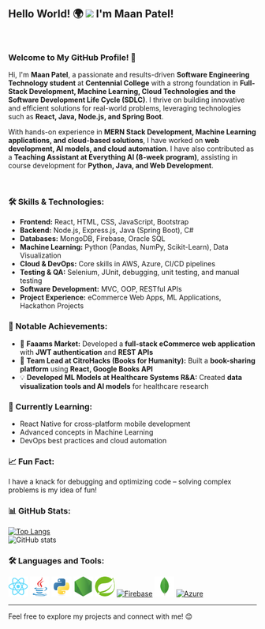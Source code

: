 ## Hello World! 🌍 <img src="https://raw.githubusercontent.com/syedareehaquasar/syedareehaquasar/master/gifs/Hi.gif" width="30px"> I'm Maan Patel!  
<br />

### Welcome to My GitHub Profile! 🌟  

Hi, I'm **Maan Patel**, a passionate and results-driven **Software Engineering Technology student** at **Centennial College** with a strong foundation in **Full-Stack Development, Machine Learning, Cloud Technologies and the Software Development Life Cycle (SDLC)**. I thrive on building innovative and efficient solutions for real-world problems, leveraging technologies such as **React, Java, Node.js, and Spring Boot**.  

With hands-on experience in **MERN Stack Development, Machine Learning applications, and cloud-based solutions**, I have worked on **web development, AI models, and cloud automation**. I have also contributed as a **Teaching Assistant at Everything AI (8-week program)**, assisting in course development for **Python, Java, and Web Development**.  

<br />

### 🛠️ Skills & Technologies:  
- **Frontend:** React, HTML, CSS, JavaScript, Bootstrap  
- **Backend:** Node.js, Express.js, Java (Spring Boot), C#  
- **Databases:** MongoDB, Firebase, Oracle SQL  
- **Machine Learning:** Python (Pandas, NumPy, Scikit-Learn), Data Visualization  
- **Cloud & DevOps:** Core skills in AWS, Azure, CI/CD pipelines
- **Testing & QA:** Selenium, JUnit, debugging, unit testing, and manual testing  
- **Software Development:** MVC, OOP, RESTful APIs  
- **Project Experience:** eCommerce Web Apps, ML Applications, Hackathon Projects  

### 🚀 Notable Achievements:  
- 💪 **Faaams Market:** Developed a **full-stack eCommerce web application** with **JWT authentication** and **REST APIs**  
- 🏅 **Team Lead at CitroHacks (Books for Humanity):** Built a **book-sharing platform** using **React, Google Books API**  
- 💡 **Developed ML Models at Healthcare Systems R&A:** Created **data visualization tools and AI models** for healthcare research  

### 🌱 Currently Learning:  
- React Native for cross-platform mobile development  
- Advanced concepts in Machine Learning  
- DevOps best practices and cloud automation

### 📈 Fun Fact:  
I have a knack for debugging and optimizing code – solving complex problems is my idea of fun!  

### 📊 GitHub Stats:  
[![Top Langs](https://github-readme-stats.vercel.app/api/top-langs/?username=maanp03)](https://github.com/anuraghazra/github-readme-stats)  
![GitHub stats](https://github-readme-stats.vercel.app/api?username=maanp03&show_icons=true)  

### 🛠️ Languages and Tools:  
<p align="left">  
  <a href="https://react.dev/" target="_blank"><img src="https://raw.githubusercontent.com/devicons/devicon/master/icons/react/react-original.svg" alt="React" width="40" height="40"/></a>   
  <a href="https://www.java.com" target="_blank"><img src="https://raw.githubusercontent.com/devicons/devicon/master/icons/java/java-original.svg" alt="Java" width="40" height="40"/></a>  
  <a href="https://www.python.org/" target="_blank"><img src="https://raw.githubusercontent.com/devicons/devicon/master/icons/python/python-original.svg" alt="Python" width="40" height="40"/></a>  
  <a href="https://nodejs.org/" target="_blank"><img src="https://raw.githubusercontent.com/devicons/devicon/master/icons/nodejs/nodejs-original.svg" alt="Node.js" width="40" height="40"/></a>    
  <a href="https://spring.io/projects/spring-boot" target="_blank"><img src="https://raw.githubusercontent.com/devicons/devicon/master/icons/spring/spring-original.svg" alt="Spring Boot" width="40" height="40"/></a>  
  <a href="https://firebase.google.com/" target="_blank"><img src="https://www.vectorlogo.zone/logos/firebase/firebase-icon.svg" alt="Firebase" width="40" height="40"/></a>  
  <a href="https://www.mongodb.com/" target="_blank"><img src="https://raw.githubusercontent.com/devicons/devicon/master/icons/mongodb/mongodb-original.svg" alt="MongoDB" width="40" height="40"/></a>  
 <a href="https://azure.microsoft.com/" target="_blank"><img src="https://www.vectorlogo.zone/logos/microsoft_azure/microsoft_azure-icon.svg" alt="Azure" width="40" height="40"/></a>  
</p>  

---  

Feel free to explore my projects and connect with me! 😊
